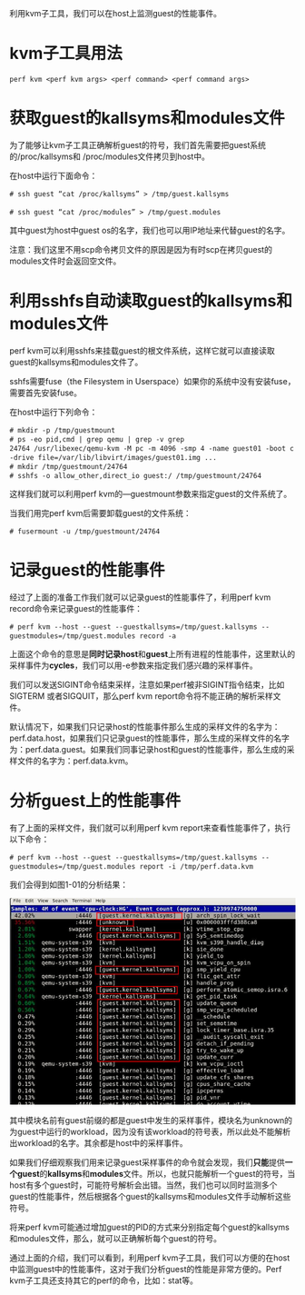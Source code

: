
利用kvm子工具，我们可以在host上监测guest的性能事件。

# kvm子工具用法

```
perf kvm <perf kvm args> <perf command> <perf command args>
```

# 获取guest的kallsyms和modules文件

为了能够让kvm子工具正确解析guest的符号，我们首先需要把guest系统的/proc/kallsyms和 /proc/modules文件拷贝到host中。

在host中运行下面命令：

```
# ssh guest “cat /proc/kallsyms” > /tmp/guest.kallsyms

# ssh guest “cat /proc/modules” > /tmp/guest.modules
```

其中guest为host中guest os的名字，我们也可以用IP地址来代替guest的名字。

注意：我们这里不用scp命令拷贝文件的原因是因为有时scp在拷贝guest的modules文件时会返回空文件。

# 利用sshfs自动读取guest的kallsyms和modules文件

perf kvm可以利用sshfs来挂载guest的根文件系统，这样它就可以直接读取guest的kallsyms和modules文件了。

sshfs需要fuse（the Filesystem in Userspace）如果你的系统中没有安装fuse，需要首先安装fuse。

在host中运行下列命令：

```
# mkdir -p /tmp/guestmount
# ps -eo pid,cmd | grep qemu | grep -v grep
24764 /usr/libexec/qemu-kvm -M pc -m 4096 -smp 4 -name guest01 -boot c -drive file=/var/lib/libvirt/images/guest01.img ...
# mkdir /tmp/guestmount/24764
# sshfs -o allow_other,direct_io guest:/ /tmp/guestmount/24764
```

这样我们就可以利用perf kvm的—guestmount参数来指定guest的文件系统了。

当我们用完perf kvm后需要卸载guest的文件系统：

```
# fusermount -u /tmp/guestmount/24764
```

# 记录guest的性能事件

经过了上面的准备工作我们就可以记录guest的性能事件了，利用perf kvm record命令来记录guest的性能事件：

```
# perf kvm --host --guest --guestkallsyms=/tmp/guest.kallsyms --guestmodules=/tmp/guest.modules record -a
```

上面这个命令的意思是**同时记录host**和**guest**上所有进程的性能事件，这里默认的采样事件为**cycles**，我们可以用-e参数来指定我们感兴趣的采样事件。

我们可以发送SIGINT命令结束采样，注意如果perf被非SIGINT指令结束，比如SIGTERM 或者SIGQUIT，那么perf kvm report命令将不能正确的解析采样文件。

默认情况下，如果我们只记录host的性能事件那么生成的采样文件的名字为：perf.data.host，如果我们只记录guest的性能事件，那么生成的采样文件的名字为：perf.data.guest。如果我们同事记录host和guest的性能事件，那么生成的采样文件的名字为：perf.data.kvm。

# 分析guest上的性能事件

有了上面的采样文件，我们就可以利用perf kvm report来查看性能事件了，执行以下命令：

```
# perf kvm --host --guest --guestkallsyms=/tmp/guest.kallsyms --guestmodules=/tmp/guest.modules report -i /tmp/perf.data.kvm
```

我们会得到如图1-01的分析结果：

![2020-01-29-00-44-46.png](./images/2020-01-29-00-44-46.png)

其中模块名前有guest前缀的都是guest中发生的采样事件，模块名为unknown的为guest中运行的workload，因为没有该workload的符号表，所以此处不能解析出workload的名字。其余都是host中的采样事件。

如果我们仔细观察我们用来记录guest采样事件的命令就会发现，我们**只能**提供**一个guest**的**kallsyms**和**modules**文件。所以，也就只能解析一个guest的符号，当host有多个guest时，可能符号解析会出错。当然，我们也可以同时监测多个guest的性能事件，然后根据各个guest的kallsyms和modules文件手动解析这些符号。

将来perf kvm可能通过增加guest的PID的方式来分别指定每个guest的kallsyms和modules文件，那么，就可以正确解析每个guest的符号。

通过上面的介绍，我们可以看到，利用perf kvm子工具，我们可以方便的在host中监测guest中的性能事件，这对于我们分析guest的性能是非常方便的。Perf kvm子工具还支持其它的perf的命令，比如：stat等。